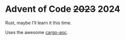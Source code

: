 # Advent of Code ~~2023~~ 2024

Rust, maybe I'll learn it this time.

Uses the awesome [cargo-aoc](https://github.com/gobanos/cargo-aoc).
